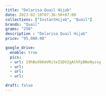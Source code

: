```yaml
---
title: "Delarisa Quail Hijab"
date: 2023-02-10T07:36:50+07:00
collections: ["InstantHijab", "Quail"]
brands: "Quail"
grams: "250"
description : "Delarisa Quail Hijab"
price: "95,000.00"

google_drive:
  enable: true
  pics:
  - url: 19hBoXbKmVRiteISDV2gAthFpBNoNyzxy
  - url: 
  - url: 
  - url: 

draft: false
---
```


    
  

